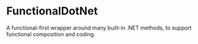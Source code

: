 # FunctionalDotNet
A functional-first wrapper around many built-in .NET methods, to support functional composition and coding.
